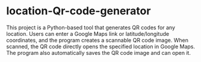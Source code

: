 # location-Qr-code-generator
This project is a Python-based tool that generates QR codes for any location. Users can enter a Google Maps link or latitude/longitude coordinates, and the program creates a scannable QR code image. When scanned, the QR code directly opens the specified location in Google Maps. The program also automatically saves the QR code image and can open it.
